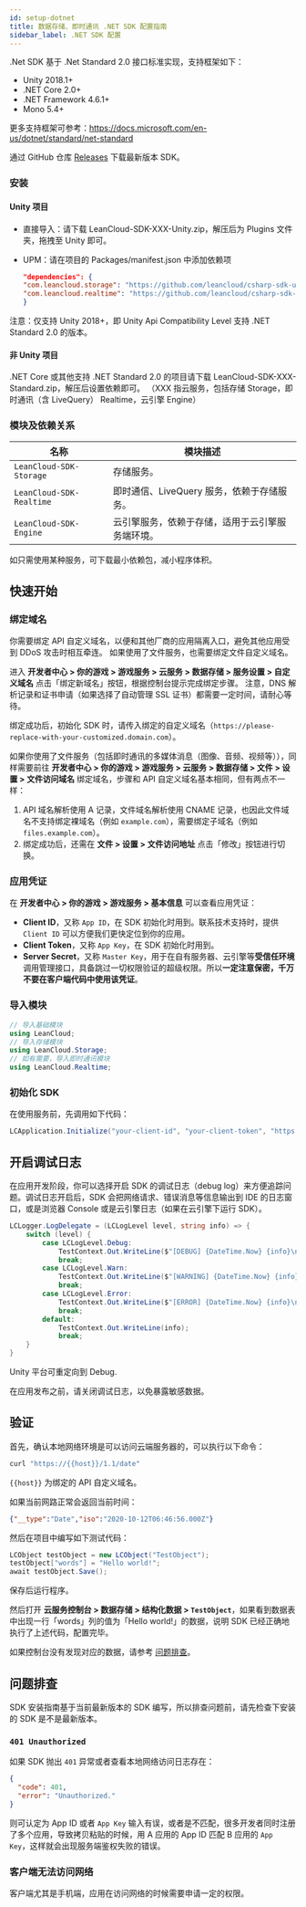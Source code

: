 ```yaml
---
id: setup-dotnet
title: 数据存储、即时通讯 .NET SDK 配置指南
sidebar_label: .NET SDK 配置
---
```


.Net SDK 基于 .Net Standard 2.0 接口标准实现，支持框架如下：

- Unity 2018.1+
- .NET Core 2.0+
- .NET Framework 4.6.1+
- Mono 5.4+

更多支持框架可参考：https://docs.microsoft.com/en-us/dotnet/standard/net-standard

通过 GitHub 仓库 [Releases](https://github.com/leancloud/csharp-sdk/releases) 下载最新版本 SDK。

### 安装

#### Unity 项目

- 直接导入：请下载 LeanCloud-SDK-XXX-Unity.zip，解压后为 Plugins 文件夹，拖拽至 Unity 即可。

- UPM：请在项目的 Packages/manifest.json 中添加依赖项

    ```json
    "dependencies": {
    "com.leancloud.storage": "https://github.com/leancloud/csharp-sdk-upm.git#storage-0.9.7",
    "com.leancloud.realtime": "https://github.com/leancloud/csharp-sdk-upm.git#realtime-0.9.7"
    }
    ```

注意：仅支持 Unity 2018+，即 Unity Api Compatibility Level 支持 .NET Standard 2.0 的版本。

#### 非 Unity 项目

.NET Core 或其他支持 .NET Standard 2.0 的项目请下载 LeanCloud-SDK-XXX-Standard.zip，解压后设置依赖即可。
（XXX 指云服务，包括存储 Storage，即时通讯（含 LiveQuery） Realtime，云引擎 Engine）

### 模块及依赖关系

名称 | 模块描述
--|---
`LeanCloud-SDK-Storage`| 存储服务。
`LeanCloud-SDK-Realtime`| 即时通信、LiveQuery 服务，依赖于存储服务。
`LeanCloud-SDK-Engine`| 云引擎服务，依赖于存储，适用于云引擎服务端环境。

如只需使用某种服务，可下载最小依赖包，减小程序体积。

## 快速开始

### 绑定域名

你需要绑定 API 自定义域名，以便和其他厂商的应用隔离入口，避免其他应用受到 DDoS 攻击时相互牵连。
如果使用了文件服务，也需要绑定文件自定义域名。

进入 **开发者中心 > 你的游戏 > 游戏服务 > 云服务 > 数据存储 > 服务设置 > 自定义域名** 点击「绑定新域名」按钮，根据控制台提示完成绑定步骤。
注意，DNS 解析记录和证书申请（如果选择了自动管理 SSL 证书）都需要一定时间，请耐心等待。

绑定成功后，初始化 SDK 时，请传入绑定的自定义域名（`https://please-replace-with-your-customized.domain.com`）。

如果你使用了文件服务（包括即时通讯的多媒体消息（图像、音频、视频等）），同样需要前往 **开发者中心 > 你的游戏 > 游戏服务 > 云服务 > 数据存储 > 文件 > 设置 > 文件访问域名** 绑定域名，步骤和 API 自定义域名基本相同，但有两点不一样：

1. API 域名解析使用 A 记录，文件域名解析使用 CNAME 记录，也因此文件域名不支持绑定裸域名（例如 `example.com`），需要绑定子域名（例如 `files.example.com`）。
2. 绑定成功后，还需在 **文件 > 设置 > 文件访问地址** 点击「修改」按钮进行切换。

### 应用凭证

在 **开发者中心 > 你的游戏 > 游戏服务 > 基本信息** 可以查看应用凭证：

- **Client ID**，又称 `App ID`，在 SDK 初始化时用到。联系技术支持时，提供 `Client ID` 可以方便我们更快定位到你的应用。
- **Client Token**，又称 ``App Key``，在 SDK 初始化时用到。
- **Server Secret**，又称 `Master Key`，用于在自有服务器、云引擎等**受信任环境**调用管理接口，具备跳过一切权限验证的超级权限。所以**一定注意保密，千万不要在客户端代码中使用该凭证**。

### 导入模块

```cs
// 导入基础模块
using LeanCloud;
// 导入存储模块
using LeanCloud.Storage;
// 如有需要，导入即时通讯模块
using LeanCloud.Realtime;
```

### 初始化 SDK

在使用服务前，先调用如下代码：

```cs
LCApplication.Initialize("your-client-id", "your-client-token", "https://please-replace-with-your-customized.domain.com");
```

## 开启调试日志

在应用开发阶段，你可以选择开启 SDK 的调试日志（debug log）来方便追踪问题。调试日志开启后，SDK 会把网络请求、错误消息等信息输出到 IDE 的日志窗口，或是浏览器 Console 或是云引擎日志（如果在云引擎下运行 SDK）。

```cs
LCLogger.LogDelegate = (LCLogLevel level, string info) => {
    switch (level) {
        case LCLogLevel.Debug:
            TestContext.Out.WriteLine($"[DEBUG] {DateTime.Now} {info}\n");
            break;
        case LCLogLevel.Warn:
            TestContext.Out.WriteLine($"[WARNING] {DateTime.Now} {info}\n");
            break;
        case LCLogLevel.Error:
            TestContext.Out.WriteLine($"[ERROR] {DateTime.Now} {info}\n");
            break;
        default:
            TestContext.Out.WriteLine(info);
            break;
    }
}
```

Unity 平台可重定向到 Debug.

在应用发布之前，请关闭调试日志，以免暴露敏感数据。

## 验证

首先，确认本地网络环境是可以访问云端服务器的，可以执行以下命令：

```sh
curl "https://{{host}}/1.1/date"
```

`{{host}}` 为绑定的 API 自定义域名。

如果当前网路正常会返回当前时间：

```json
{"__type":"Date","iso":"2020-10-12T06:46:56.000Z"}
```

然后在项目中编写如下测试代码：

```cs
LCObject testObject = new LCObject("TestObject");
testObject["words"] = "Hello world!";
await testObject.Save();
```

保存后运行程序。

然后打开 **云服务控制台 > 数据存储 > 结构化数据 > `TestObject`**，如果看到数据表中出现一行「words」列的值为「Hello world!」的数据，说明 SDK 已经正确地执行了上述代码，配置完毕。

如果控制台没有发现对应的数据，请参考 [问题排查](#问题排查)。

## 问题排查

SDK 安装指南基于当前最新版本的 SDK 编写，所以排查问题前，请先检查下安装的 SDK 是不是最新版本。

### `401 Unauthorized`

如果 SDK 抛出 `401` 异常或者查看本地网络访问日志存在：

```json
{
  "code": 401,
  "error": "Unauthorized."
}
```

则可认定为 App ID 或者 `App Key` 输入有误，或者是不匹配，很多开发者同时注册了多个应用，导致拷贝粘贴的时候，用 A 应用的 App ID 匹配 B 应用的 `App Key`，这样就会出现服务端鉴权失败的错误。

### 客户端无法访问网络

客户端尤其是手机端，应用在访问网络的时候需要申请一定的权限。